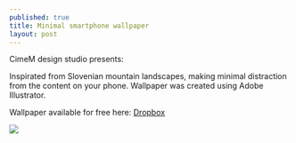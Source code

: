 ```yaml
---
published: true
title: Minimal smartphone wallpaper
layout: post
---
```

CimeM design studio presents: 

Inspirated from Slovenian mountain landscapes, making minimal distraction from the content on your phone. Wallpaper was created using Adobe Illustrator.

Wallpaper available for free here: [Dropbox](http://dl.dropboxusercontent.com/s/uh27frtua6hs0k2/CimeM-wallpaper-design.jpg)

![](https://dl.dropboxusercontent.com/s/ynwghv12428z7lx/wpp-promo-insta.png)